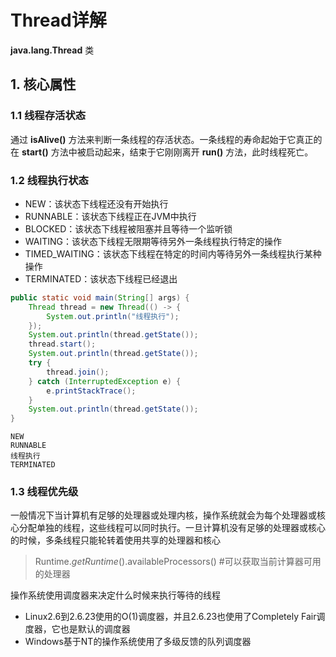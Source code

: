 # Thread详解

**java.lang.Thread** 类

## 1. 核心属性

### 1.1 线程存活状态

通过 **isAlive()** 方法来判断一条线程的存活状态。一条线程的寿命起始于它真正的在 **start()** 方法中被启动起来，结束于它刚刚离开 **run()** 方法，此时线程死亡。

### 1.2 线程执行状态

- NEW：该状态下线程还没有开始执行
- RUNNABLE：该状态下线程正在JVM中执行
- BLOCKED：该状态下线程被阻塞并且等待一个监听锁
- WAITING：该状态下线程无限期等待另外一条线程执行特定的操作
- TIMED_WAITING：该状态下线程在特定的时间内等待另外一条线程执行某种操作
- TERMINATED：该状态下线程已经退出

```java
public static void main(String[] args) {
    Thread thread = new Thread(() -> {
        System.out.println("线程执行");
    });
    System.out.println(thread.getState());
    thread.start();
    System.out.println(thread.getState());
    try {
        thread.join();
    } catch (InterruptedException e) {
        e.printStackTrace();
    }
    System.out.println(thread.getState());
}
```

```text
NEW
RUNNABLE
线程执行
TERMINATED
```

### 1.3 线程优先级

一般情况下当计算机有足够的处理器或处理内核，操作系统就会为每个处理器或核心分配单独的线程，这些线程可以同时执行。一旦计算机没有足够的处理器或核心的时候，多条线程只能轮转着使用共享的处理器和核心

> Runtime.*getRuntime*().availableProcessors()  #可以获取当前计算器可用的处理器

操作系统使用调度器来决定什么时候来执行等待的线程

- Linux2.6到2.6.23使用的O(1)调度器，并且2.6.23也使用了Completely Fair调度器，它也是默认的调度器
- Windows基于NT的操作系统使用了多级反馈的队列调度器

